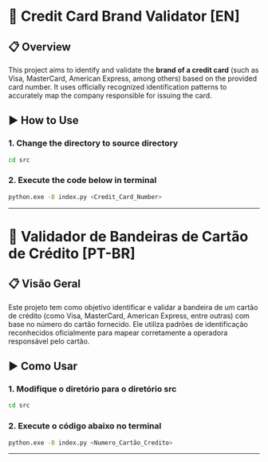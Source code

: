 # 🧾 Credit Card Brand Validator [EN]

## 📋 Overview

This project aims to identify and validate the **brand of a credit card** (such as Visa, MasterCard, American Express, among others) based on the provided card number. It uses officially recognized identification patterns to accurately map the company responsible for issuing the card.

## ▶️ How to Use

### 1. Change the directory to source directory 
```bash
cd src
```

### 2. Execute the code below in terminal
```bash
python.exe -B index.py <Credit_Card_Number>
```
---

# 🧾 Validador de Bandeiras de Cartão de Crédito [PT-BR]

## 📋 Visão Geral

Este projeto tem como objetivo identificar e validar a bandeira de um cartão de crédito (como Visa, MasterCard, American Express, entre outras) com base no número do cartão fornecido. Ele utiliza padrões de identificação reconhecidos oficialmente para mapear corretamente a operadora responsável pelo cartão.

## ▶️ Como Usar

### 1. Modifique o diretório para o diretório src
```bash
cd src
```

### 2. Execute o código abaixo no terminal
```bash
python.exe -B index.py <Numero_Cartão_Credito>
```
---